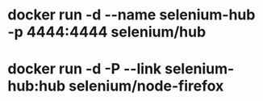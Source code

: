 # docker run -d --name selenium-hub -p 4444:4444 selenium/hub

# docker run -d -P --link selenium-hub:hub selenium/node-firefox

